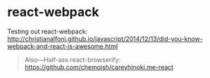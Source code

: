 # react-webpack
Testing out react-webpack: http://christianalfoni.github.io/javascript/2014/12/13/did-you-know-webpack-and-react-is-awesome.html

> Also—Half-ass react-browserify: https://github.com/chemoish/careyhinoki.me-react
